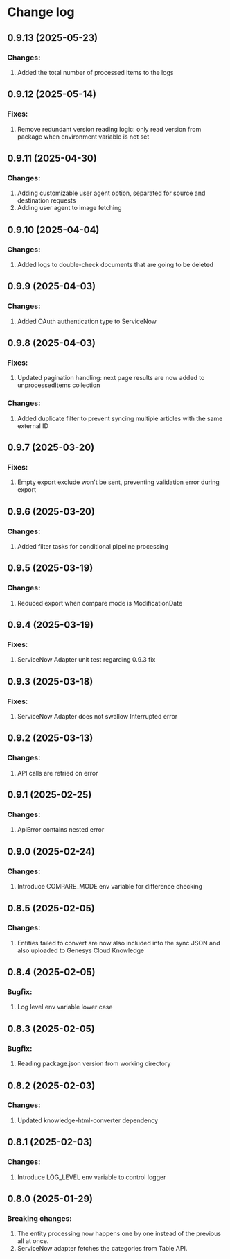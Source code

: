 # Change log

## 0.9.13 (2025-05-23)

### Changes:

1. Added the total number of processed items to the logs

## 0.9.12 (2025-05-14)

### Fixes:

1. Remove redundant version reading logic: only read version from package when environment variable is not set

## 0.9.11 (2025-04-30)

### Changes:

1. Adding customizable user agent option, separated for source and destination requests
2. Adding user agent to image fetching

## 0.9.10 (2025-04-04)

### Changes:

1. Added logs to double-check documents that are going to be deleted

## 0.9.9 (2025-04-03)

### Changes:

1. Added OAuth authentication type to ServiceNow

## 0.9.8 (2025-04-03)

### Fixes:

1. Updated pagination handling: next page results are now added to unprocessedItems collection

### Changes:

1. Added duplicate filter to prevent syncing multiple articles with the same external ID

## 0.9.7 (2025-03-20)

### Fixes:

1. Empty export exclude won't be sent, preventing validation error during export

## 0.9.6 (2025-03-20)

### Changes:

1. Added filter tasks for conditional pipeline processing

## 0.9.5 (2025-03-19)

### Changes:

1. Reduced export when compare mode is ModificationDate

## 0.9.4 (2025-03-19)

### Fixes:

1. ServiceNow Adapter unit test regarding 0.9.3 fix

## 0.9.3 (2025-03-18)

### Fixes:

1. ServiceNow Adapter does not swallow Interrupted error

## 0.9.2 (2025-03-13)

### Changes:

1. API calls are retried on error

## 0.9.1 (2025-02-25)

### Changes:

1. ApiError contains nested error

## 0.9.0 (2025-02-24)

### Changes:

1. Introduce COMPARE_MODE env variable for difference checking

## 0.8.5 (2025-02-05)

### Changes:

1. Entities failed to convert are now also included into the sync JSON and also uploaded
   to Genesys Cloud Knowledge

## 0.8.4 (2025-02-05)

### Bugfix:

1. Log level env variable lower case

## 0.8.3 (2025-02-05)

### Bugfix:

1. Reading package.json version from working directory

## 0.8.2 (2025-02-03)

### Changes:

1. Updated knowledge-html-converter dependency

## 0.8.1 (2025-02-03)

### Changes:

1. Introduce LOG_LEVEL env variable to control logger

## 0.8.0 (2025-01-29)

### Breaking changes:

1. The entity processing now happens one by one instead of the previous all at once.
2. ServiceNow adapter fetches the categories from Table API.

